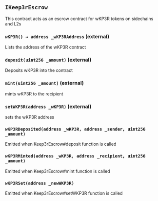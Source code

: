 ## `IKeep3rEscrow`

This contract acts as an escrow contract for wKP3R tokens on sidechains and L2s




### `wKP3R() → address _wKP3RAddress` (external)

Lists the address of the wKP3R contract




### `deposit(uint256 _amount)` (external)

Deposits wKP3R into the contract




### `mint(uint256 _amount)` (external)

mints wKP3R to the recipient




### `setWKP3R(address _wKP3R)` (external)

sets the wKP3R address





### `wKP3RDeposited(address _wKP3R, address _sender, uint256 _amount)`

Emitted when Keep3rEscrow#deposit function is called




### `wKP3RMinted(address _wKP3R, address _recipient, uint256 _amount)`

Emitted when Keep3rEscrow#mint function is called




### `wKP3RSet(address _newWKP3R)`

Emitted when Keep3rEscrow#setWKP3R function is called






